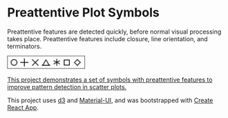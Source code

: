 # Preattentive Plot Symbols

Preattentive features are detected quickly, before normal visual processing takes place.  Preattentive features include closure, line orientation, and terminators.

[![Preattentive Symbols](src/symbolsPreattentive.png)](https://hemanrobinson.github.io/preattentive/)

[This project demonstrates a set of symbols with preattentive features to improve pattern detection in scatter plots.](https://hemanrobinson.github.io/preattentive/)

This project uses [d3](https://github.com/d3/d3) and [Material-UI](https://github.com/mui-org/material-ui), and was bootstrapped with [Create React App](https://github.com/facebook/create-react-app).
